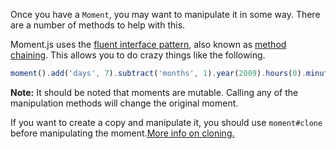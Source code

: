 Once you have a `Moment`, you may want to manipulate it in some way. There are a number of methods to help with this.

Moment.js uses the [fluent interface pattern](http://en.wikipedia.org/wiki/Fluent_interface), also known as [method chaining](http://en.wikipedia.org/wiki/Method_chaining). This allows you to do crazy things like the following.

```javascript
moment().add('days', 7).subtract('months', 1).year(2009).hours(0).minutes(0).seconds(0);
```

**Note:** It should be noted that moments are mutable. Calling any of the manipulation methods will change the original moment.

If you want to create a copy and manipulate it, you should use `moment#clone` before manipulating the moment.[More info on cloning.](#/parsing/cloning/)
